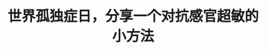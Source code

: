 ---
title: 世界孤独症日，分享一个对抗感官超敏的小方法
tags: [Austim, 孤独症]
color: danger
description: 好久不见。最近终于突破了完美主义文章不全不发的束缚，短文，希望对大家有所帮助。
external_url: http://mp.weixin.qq.com/s?__biz=MzIyMzgyMjY5NQ==&amp;mid=2247483682&amp;idx=1&amp;sn=14a1fa3d3c47a4781c71981cf3a256b8&amp;chksm=e819172adf6e9e3ce86eda07a7e7f4c6843b0b1ff11b56634dc41adc81bc0c4a0a07973bddd5&amp;scene=27#wechat_redirect
---